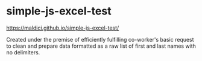 # simple-js-excel-test

https://maldici.github.io/simple-js-excel-test/

Created under the premise of efficiently fulfilling co-worker's basic request to clean and prepare data formatted as a raw list of first and last names with no delimiters.
